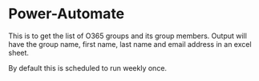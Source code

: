 # Power-Automate

This is to get the list of O365 groups and its group members.
Output will have the group name, first name, last name and email address in an excel sheet.

By default this is scheduled to run weekly once.
